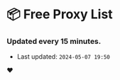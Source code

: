 # :package: Free Proxy List
### Updated every 15 minutes.

- Last updated: `2024-05-07 19:50`

:heart:
